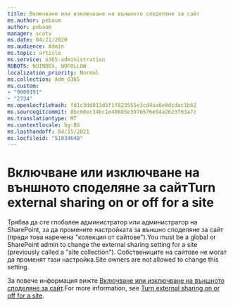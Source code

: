 ```yaml
---
title: Включване или изключване на външното споделяне за сайт
ms.author: pebaum
author: pebaum
manager: scotv
ms.date: 04/21/2020
ms.audience: Admin
ms.topic: article
ms.service: o365-administration
ROBOTS: NOINDEX, NOFOLLOW
localization_priority: Normal
ms.collection: Adm_O365
ms.custom:
- "9000191"
- "2734"
ms.openlocfilehash: fd1c3dd013d5f1f823555e3cd4aa6e0dcdac1b62
ms.sourcegitcommit: 8bc60ec34bc1e40685e3976576e04a2623f63a7c
ms.translationtype: MT
ms.contentlocale: bg-BG
ms.lasthandoff: 04/15/2021
ms.locfileid: "51834648"
---
```

# <a name="turn-external-sharing-on-or-off-for-a-site"></a><span data-ttu-id="16e15-102">Включване или изключване на външното споделяне за сайт</span><span class="sxs-lookup"><span data-stu-id="16e15-102">Turn external sharing on or off for a site</span></span>

<span data-ttu-id="16e15-103">Трябва да сте глобален администратор или администратор на SharePoint, за да промените настройката за външно споделяне за сайт (преди това наречена "колекция от сайтове").</span><span class="sxs-lookup"><span data-stu-id="16e15-103">You must be a global or SharePoint admin to change the external sharing setting for a site (previously called a "site collection").</span></span> <span data-ttu-id="16e15-104">Собствениците на сайтове не могат да променят тази настройка.</span><span class="sxs-lookup"><span data-stu-id="16e15-104">Site owners are not allowed to change this setting.</span></span> 

<span data-ttu-id="16e15-105">За повече информация вижте [Включване или изключване на външното споделяне за сайт](https://docs.microsoft.com/sharepoint/change-external-sharing-site).</span><span class="sxs-lookup"><span data-stu-id="16e15-105">For more information, see [Turn external sharing on or off for a site](https://docs.microsoft.com/sharepoint/change-external-sharing-site).</span></span>

